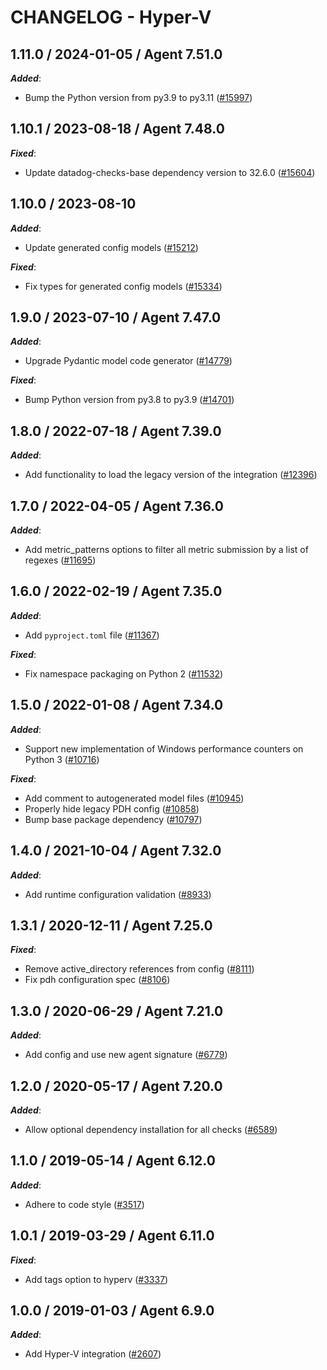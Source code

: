 # CHANGELOG - Hyper-V

<!-- towncrier release notes start -->

## 1.11.0 / 2024-01-05 / Agent 7.51.0

***Added***:

* Bump the Python version from py3.9 to py3.11 ([#15997](https://github.com/DataDog/integrations-core/pull/15997))

## 1.10.1 / 2023-08-18 / Agent 7.48.0

***Fixed***:

* Update datadog-checks-base dependency version to 32.6.0 ([#15604](https://github.com/DataDog/integrations-core/pull/15604))

## 1.10.0 / 2023-08-10

***Added***:

* Update generated config models ([#15212](https://github.com/DataDog/integrations-core/pull/15212))

***Fixed***:

* Fix types for generated config models ([#15334](https://github.com/DataDog/integrations-core/pull/15334))

## 1.9.0 / 2023-07-10 / Agent 7.47.0

***Added***:

* Upgrade Pydantic model code generator ([#14779](https://github.com/DataDog/integrations-core/pull/14779))

***Fixed***:

* Bump Python version from py3.8 to py3.9 ([#14701](https://github.com/DataDog/integrations-core/pull/14701))

## 1.8.0 / 2022-07-18 / Agent 7.39.0

***Added***:

* Add functionality to load the legacy version of the integration ([#12396](https://github.com/DataDog/integrations-core/pull/12396))

## 1.7.0 / 2022-04-05 / Agent 7.36.0

***Added***:

* Add metric_patterns options to filter all metric submission by a list of regexes ([#11695](https://github.com/DataDog/integrations-core/pull/11695))

## 1.6.0 / 2022-02-19 / Agent 7.35.0

***Added***:

* Add `pyproject.toml` file ([#11367](https://github.com/DataDog/integrations-core/pull/11367))

***Fixed***:

* Fix namespace packaging on Python 2 ([#11532](https://github.com/DataDog/integrations-core/pull/11532))

## 1.5.0 / 2022-01-08 / Agent 7.34.0

***Added***:

* Support new implementation of Windows performance counters on Python 3 ([#10716](https://github.com/DataDog/integrations-core/pull/10716))

***Fixed***:

* Add comment to autogenerated model files ([#10945](https://github.com/DataDog/integrations-core/pull/10945))
* Properly hide legacy PDH config ([#10858](https://github.com/DataDog/integrations-core/pull/10858))
* Bump base package dependency ([#10797](https://github.com/DataDog/integrations-core/pull/10797))

## 1.4.0 / 2021-10-04 / Agent 7.32.0

***Added***:

* Add runtime configuration validation ([#8933](https://github.com/DataDog/integrations-core/pull/8933))

## 1.3.1 / 2020-12-11 / Agent 7.25.0

***Fixed***:

* Remove active_directory references from config ([#8111](https://github.com/DataDog/integrations-core/pull/8111))
* Fix pdh configuration spec ([#8106](https://github.com/DataDog/integrations-core/pull/8106))

## 1.3.0 / 2020-06-29 / Agent 7.21.0

***Added***:

* Add config and use new agent signature ([#6779](https://github.com/DataDog/integrations-core/pull/6779))

## 1.2.0 / 2020-05-17 / Agent 7.20.0

***Added***:

* Allow optional dependency installation for all checks ([#6589](https://github.com/DataDog/integrations-core/pull/6589))

## 1.1.0 / 2019-05-14 / Agent 6.12.0

***Added***:

* Adhere to code style ([#3517](https://github.com/DataDog/integrations-core/pull/3517))

## 1.0.1 / 2019-03-29 / Agent 6.11.0

***Fixed***:

* Add tags option to hyperv ([#3337](https://github.com/DataDog/integrations-core/pull/3337))

## 1.0.0 / 2019-01-03 / Agent 6.9.0

***Added***:

* Add Hyper-V integration ([#2607][1])

[1]: https://github.com/DataDog/integrations-core/pull/2607

